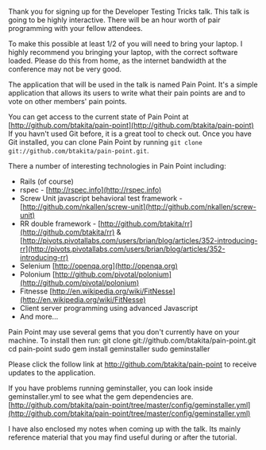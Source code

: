 Thank you for signing up for the Developer Testing Tricks talk. This talk is going to be highly interactive. There will be an hour worth of pair programming with your fellow attendees.

To make this possible at least 1/2 of you will need to bring your laptop. I highly recommend you bringing your laptop, with the correct software loaded. Please do this from home, as the internet bandwidth at the conference may not be very good.

The application that will be used in the talk is named Pain Point. It's a simple application that allows its users to write what their pain points are and to vote on other members' pain points.

You can get access to the current state of Pain Point at [http://github.com/btakita/pain-point](http://github.com/btakita/pain-point)
If you havn't used Git before, it is a great tool to check out. Once you have Git installed, you can clone Pain Point by running `git clone git://github.com/btakita/pain-point.git`.

There a number of interesting technologies in Pain Point including:
- Rails (of course)
- rspec - [http://rspec.info](http://rspec.info)
- Screw Unit javascript behavioral test framework - [http://github.com/nkallen/screw-unit](http://github.com/nkallen/screw-unit)
- RR double framework - [http://github.com/btakita/rr](http://github.com/btakita/rr) & [http://pivots.pivotallabs.com/users/brian/blog/articles/352-introducing-rr](http://pivots.pivotallabs.com/users/brian/blog/articles/352-introducing-rr)
- Selenium [http://openqa.org](http://openqa.org)
- Polonium [http://github.com/pivotal/polonium](http://github.com/pivotal/polonium)
- Fitnesse [http://en.wikipedia.org/wiki/FitNesse](http://en.wikipedia.org/wiki/FitNesse)
- Client server programming using advanced Javascript
- And more...

Pain Point may use several gems that you don't currently have on your machine. To install then run:
  git clone git://github.com/btakita/pain-point.git
  cd pain-point
  sudo gem install geminstaller
  sudo geminstaller

Please click the follow link at http://github.com/btakita/pain-point to receive updates to the application.

If you have problems running geminstaller, you can look inside geminstaller.yml to see what the gem dependencies are.
[http://github.com/btakita/pain-point/tree/master/config/geminstaller.yml](http://github.com/btakita/pain-point/tree/master/config/geminstaller.yml)

I have also enclosed my notes when coming up with the talk. Its mainly reference material that you may find useful during or after the tutorial.
